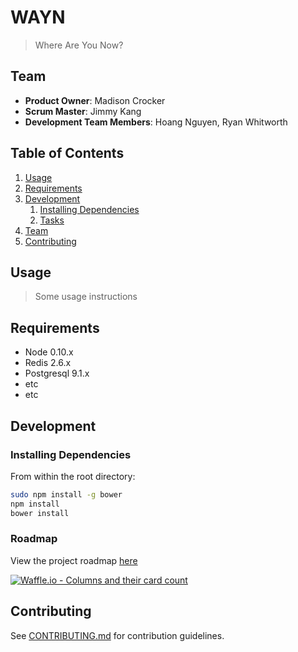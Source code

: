 # WAYN

> Where Are You Now?

## Team

  - __Product Owner__: Madison Crocker
  - __Scrum Master__: Jimmy Kang
  - __Development Team Members__: Hoang Nguyen, Ryan Whitworth

## Table of Contents

1. [Usage](#Usage)
1. [Requirements](#requirements)
1. [Development](#development)
    1. [Installing Dependencies](#installing-dependencies)
    1. [Tasks](#tasks)
1. [Team](#team)
1. [Contributing](#contributing)

## Usage

> Some usage instructions


## Requirements

- Node 0.10.x
- Redis 2.6.x
- Postgresql 9.1.x
- etc
- etc

## Development

### Installing Dependencies

From within the root directory:

```sh
sudo npm install -g bower
npm install
bower install
```

### Roadmap

View the project roadmap [here](https://waffle.io/hrnyc12-plato/hrnyc12-plato)

[![Waffle.io - Columns and their card count](https://badge.waffle.io/hrnyc12-plato/hrnyc12-plato.svg?columns=all)](https://waffle.io/hrnyc12-plato/hrnyc12-plato)

## Contributing

See [CONTRIBUTING.md](CONTRIBUTING.md) for contribution guidelines.
